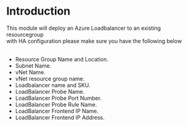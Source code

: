 # Introduction 
This module will deploy an Azure Loadbalancer to an existing resourcegroup <BR> 
with HA configuration please make sure you have the following below <BR><BR>

* Resource Group Name and Location.<BR>
* Subnet Name.<BR>
* vNet Name.<BR>
* vNet resource group name.<BR>
* Loadbalancer name and SKU.<BR>
* LoadBalancer Probe Name.
* LoadBalancer Probe Port Number.
* LoadBalancer Probe Rule Name.
* LoadBalancer Frontend IP Name.
* LoadBalancer Frontend IP Address.
